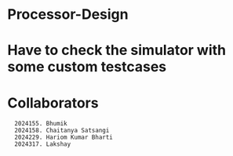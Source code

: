 # Processor-Design
# Have to check the simulator with some custom testcases
# Collaborators

      2024155. Bhumik
      2024158. Chaitanya Satsangi
      2024229. Hariom Kumar Bharti
      2024317. Lakshay

